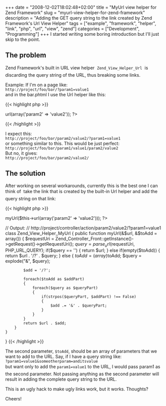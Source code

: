 +++
date = "2008-12-02T18:02:48+02:00"
title = "MyUrl view helper for Zend Framework"
slug = "myurl-view-helper-for-zend-framework"
description = "Adding the GET query string to the link created by Zend Framework's Url View Helper"
tags = ["example", "framework", "helper", "link", "php", "url", "view", "zend"]
categories = ["Development", "Programming"]
+++
I started writing some boring introduction but I'll just skip to the point.

<h2>The problem</h2>

Zend Framework's built in URL view helper &#151; <code>Zend_View_Helper_Url</code> &#151; is discarding the query string of the URL, thus breaking some links.

Example: If I'm on a page like:<br />
<code>http://project/foo/bar/?param1=value1</code><br />
and in the bar.phtml I use the Url helper like this:

{{< highlight php >}}
<?php
<?= $this->url(array('param2' => 'value2')); ?>
{{< /highlight >}}

I expect this:<br />
<code>http://project/foo/bar/param2/value2/?param1=value1</code><br />
or something similar to this. This would be just perfect:<br />
<code>http://project/foo/bar/param1/value1/param2/value2</code><br />
But no, it gives:<br />
<code>http://project/foo/bar/param2/value2/</code>

<h2>The solution</h2>

After working on several workarounds, currently this is the best one I can think of &#151; take the link that is created by the built-in Url helper and add the query string on that link:

{{< highlight php >}}
<?php

// Usage:
// <?= $this->myUrl($this->url(array('param2' => 'value2'))); ?>
// Output:
// http://project/controller/action/param2/value2/?param1=value1
class Zend_View_Helper_MyUrl
{
    public function myUrl(&$url, &$toAdd = array())
    {
        $requestUri = Zend_Controller_Front::getInstance()->getRequest()->getRequestUri();
        $query = parse_url($requestUri, PHP_URL_QUERY);
        if($query == '')
        {
            return $url;
        }
        else if(empty($toAdd))
        {
            return $url . '/?' . $query;
        }
        else
        {
            $toAdd = (array)$toAdd;
            $query = explode("&", $query);

            $add = '/?';

            foreach($toAdd as $addPart)
            {
                foreach($query as $queryPart)
                {
                    if(strpos($queryPart, $addPart) !== False)
                    {
                        $add .= '&' . $queryPart;
                    }
                }
            }
            return $url . $add;
        }
    }
}
{{< /highlight >}}

The second parameter, <code>$toAdd</code>, should be an array of parameters that we want to add to the URL. Say, if I have a query string like:<br />
<code>?param1=value1&someotherparam=anditsvalue</code><br />
but want only to add the <code>param1=value1</code> to the URL, I would pass &#147;param1&#148; as the second parameter. Not passing anything as the second parameter will result in adding the complete query string to the URL.

This is an ugly hack to make ugly links work, but it works. Thoughts?

Cheers!
